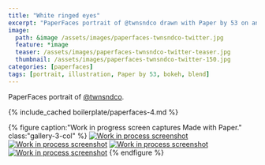 ```yaml
---
title: "White ringed eyes"
excerpt: "PaperFaces portrait of @twnsndco drawn with Paper by 53 on an iPad."
image: 
  path: &image /assets/images/paperfaces-twnsndco-twitter.jpg 
  feature: *image
  teaser: /assets/images/paperfaces-twnsndco-twitter-teaser.jpg
  thumbnail: /assets/images/paperfaces-twnsndco-twitter-150.jpg
categories: [paperfaces]
tags: [portrait, illustration, Paper by 53, bokeh, blend]
---
```


PaperFaces portrait of [@twnsndco](https://twitter.com/twnsndco).

{% include_cached boilerplate/paperfaces-4.md %}

{% figure caption:"Work in progress screen captures Made with Paper." class:"gallery-3-col" %}
[![Work in process screenshot](/assets/images/paperfaces-twnsndco-process-1-600.jpg)](/assets/images/paperfaces-twnsndco-process-1-lg.jpg) [![Work in process screenshot](/assets/images/paperfaces-twnsndco-process-2-600.jpg)](/assets/images/paperfaces-twnsndco-process-2-lg.jpg) [![Work in process screenshot](/assets/images/paperfaces-twnsndco-process-3-600.jpg)](/assets/images/paperfaces-twnsndco-process-3-lg.jpg) [![Work in process screenshot](/assets/images/paperfaces-twnsndco-process-4-600.jpg)](/assets/images/paperfaces-twnsndco-process-4-lg.jpg)
{% endfigure %}
